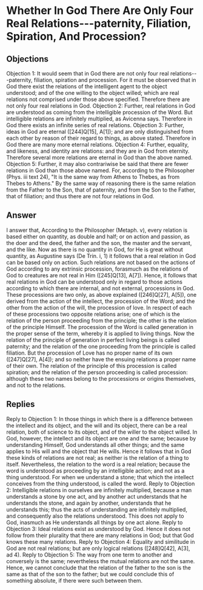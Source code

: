# Whether In God There Are Only Four Real Relations---paternity, Filiation, Spiration, And Procession?
## Objections
Objection 1: It would seem that in God there are not only four real relations---paternity, filiation, spiration and procession. For it must be observed that in God there exist the relations of the intelligent agent to the object understood; and of the one willing to the object willed; which are real relations not comprised under those above specified. Therefore there are not only four real relations in God.
Objection 2: Further, real relations in God are understood as coming from the intelligible procession of the Word. But intelligible relations are infinitely multiplied, as Avicenna says. Therefore in God there exists an infinite series of real relations.
Objection 3: Further, ideas in God are eternal ([244]Q[15], A[1]); and are only distinguished from each other by reason of their regard to things, as above stated. Therefore in God there are many more eternal relations.
Objection 4: Further, equality, and likeness, and identity are relations: and they are in God from eternity. Therefore several more relations are eternal in God than the above named.
Objection 5: Further, it may also contrariwise be said that there are fewer relations in God than those above named. For, according to the Philosopher (Phys. iii text 24), "It is the same way from Athens to Thebes, as from Thebes to Athens." By the same way of reasoning there is the same relation from the Father to the Son, that of paternity, and from the Son to the Father, that of filiation; and thus there are not four relations in God.
## Answer

I answer that, According to the Philosopher (Metaph. v), every relation is based either on quantity, as double and half; or on action and passion, as the doer and the deed, the father and the son, the master and the servant, and the like. Now as there is no quantity in God, for He is great without quantity, as Augustine says (De Trin. i, 1) it follows that a real relation in God can be based only on action. Such relations are not based on the actions of God according to any extrinsic procession, forasmuch as the relations of God to creatures are not real in Him ([245]Q[13], A[7]). Hence, it follows that real relations in God can be understood only in regard to those actions according to which there are internal, and not external, processions in God. These processions are two only, as above explained ([246]Q[27], A[5]), one derived from the action of the intellect, the procession of the Word; and the other from the action of the will, the procession of love. In respect of each of these processions two opposite relations arise; one of which is the relation of the person proceeding from the principle; the other is the relation of the principle Himself. The procession of the Word is called generation in the proper sense of the term, whereby it is applied to living things. Now the relation of the principle of generation in perfect living beings is called paternity; and the relation of the one proceeding from the principle is called filiation. But the procession of Love has no proper name of its own ([247]Q[27], A[4]); and so neither have the ensuing relations a proper name of their own. The relation of the principle of this procession is called spiration; and the relation of the person proceeding is called procession: although these two names belong to the processions or origins themselves, and not to the relations.
## Replies
Reply to Objection 1: In those things in which there is a difference between the intellect and its object, and the will and its object, there can be a real relation, both of science to its object, and of the willer to the object willed. In God, however, the intellect and its object are one and the same; because by understanding Himself, God understands all other things; and the same applies to His will and the object that He wills. Hence it follows that in God these kinds of relations are not real; as neither is the relation of a thing to itself. Nevertheless, the relation to the word is a real relation; because the word is understood as proceeding by an intelligible action; and not as a thing understood. For when we understand a stone; that which the intellect conceives from the thing understood, is called the word.
Reply to Objection 2: Intelligible relations in ourselves are infinitely multiplied, because a man understands a stone by one act, and by another act understands that he understands the stone, and again by another, understands that he understands this; thus the acts of understanding are infinitely multiplied, and consequently also the relations understood. This does not apply to God, inasmuch as He understands all things by one act alone.
Reply to Objection 3: Ideal relations exist as understood by God. Hence it does not follow from their plurality that there are many relations in God; but that God knows these many relations.
Reply to Objection 4: Equality and similitude in God are not real relations; but are only logical relations ([248]Q[42], A[3], ad 4).
Reply to Objection 5: The way from one term to another and conversely is the same; nevertheless the mutual relations are not the same. Hence, we cannot conclude that the relation of the father to the son is the same as that of the son to the father; but we could conclude this of something absolute, if there were such between them.